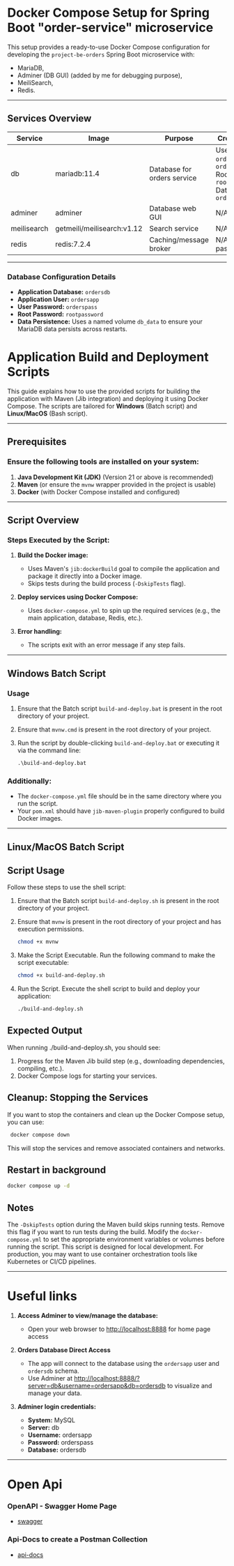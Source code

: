 # Docker Compose Setup for Spring Boot "order-service" microservice

This setup provides a ready-to-use Docker Compose configuration for developing the `project-be-orders`
Spring Boot microservice with:

* MariaDB,
* Adminer (DB GUI) (added by me for debugging purpose),
* MeiliSearch,
* Redis.

----

## Services Overview

| Service     | Image                      | Purpose                     | Credentials                                                                               | Port |
|-------------|----------------------------|-----------------------------|-------------------------------------------------------------------------------------------|------|
| db          | mariadb:11.4               | Database for orders service | User: `ordersapp` / `orderspass`<br>Root: `root` / `rootpassword`<br>Database: `ordersdb` | 3306 |
| adminer     | adminer                    | Database web GUI            | N/A                                                                                       | 8080 |
| meilisearch | getmeili/meilisearch:v1.12 | Search service              | N/A                                                                                       | 7700 |
| redis       | redis:7.2.4                | Caching/message broker      | N/A (no password)                                                                         | 6379 |

----

### Database Configuration Details

- **Application Database:** `ordersdb`
- **Application User:** `ordersapp`
- **User Password:** `orderspass`
- **Root Password:** `rootpassword`
- **Data Persistence:** Uses a named volume `db_data` to ensure your MariaDB data persists across restarts.

# Application Build and Deployment Scripts

This guide explains how to use the provided scripts for building the application with Maven (Jib integration) and
deploying it using Docker Compose. The scripts are tailored for **Windows** (Batch script) and **Linux/MacOS** (Bash
script).

---

## Prerequisites

### Ensure the following tools are installed on your system:

1. **Java Development Kit (JDK)** (Version 21 or above is recommended)
2. **Maven** (or ensure the `mvnw` wrapper provided in the project is usable)
3. **Docker** (with Docker Compose installed and configured)

---

## Script Overview

### **Steps Executed by the Script**:

1. **Build the Docker image:**
    - Uses Maven's `jib:dockerBuild` goal to compile the application and package it directly into a Docker image.
    - Skips tests during the build process (`-DskipTests` flag).

2. **Deploy services using Docker Compose:**
    - Uses `docker-compose.yml` to spin up the required services (e.g., the main application, database, Redis, etc.).

3. **Error handling:**
    - The scripts exit with an error message if any step fails.

---

## Windows Batch Script

### **Usage**

1. Ensure that the Batch script `build-and-deploy.bat` is present in the root directory of your project.
2. Ensure that `mvnw.cmd` is present in the root directory of your project.
3. Run the script by double-clicking `build-and-deploy.bat` or executing it via the command line:

   ```cmd
   .\build-and-deploy.bat
   ```

### Additionally:

- The `docker-compose.yml` file should be in the same directory where you run the script.
- Your `pom.xml` should have `jib-maven-plugin` properly configured to build Docker images.

---

## Linux/MacOS Batch Script

## Script Usage

Follow these steps to use the shell script:

1. Ensure that the Batch script `build-and-deploy.sh` is present in the root directory of your project.
2. Ensure that `mvnw` is present in the root directory of your project and has execution permissions.
   ```sh
   chmod +x mvnw
   ```
3. Make the Script Executable. Run the following command to make the script executable:

   ```sh
   chmod +x build-and-deploy.sh
   ```

4. Run the Script. Execute the shell script to build and deploy your application:

   ```sh
   ./build-and-deploy.sh
   ```

## Expected Output

When running ./build-and-deploy.sh, you should see:

1. Progress for the Maven Jib build step (e.g., downloading dependencies, compiling, etc.).
2. Docker Compose logs for starting your services.

## Cleanup: Stopping the Services

If you want to stop the containers and clean up the Docker Compose setup, you can use:

   ```sh
    docker compose down
   ```

This will stop the services and remove associated containers and networks.

## Restart in background

```sh
docker compose up -d
```

## Notes

The `-DskipTests` option during the Maven build skips running tests. Remove this flag if you want to run tests during
the build.
Modify the `docker-compose.yml` to set the appropriate environment variables or volumes before running the script.
This script is designed for local development.
For production, you may want to use container orchestration tools like Kubernetes or CI/CD pipelines.


----

# Useful links

1. **Access Adminer to view/manage the database:**
    - Open your web browser to [http://localhost:8888](http://localhost:8888) for home page access

2. **Orders Database Direct Access**
    - The app will connect to the database using the `ordersapp` user and `ordersdb` schema.
    - Use Adminer
      at [http://localhost:8888/?server=db&username=ordersapp&db=ordersdb](http://localhost:8888/?server=db&username=ordersapp&db=ordersdb)
      to visualize and manage your data.

4. **Adminer login credentials:**
    - **System:** MySQL
    - **Server:** db
    - **Username:** ordersapp
    - **Password:** orderspass
    - **Database:** ordersdb

----

# Open Api

### OpenAPI - Swagger Home Page

* [swagger](http://localhost:8080/order-service/swagger-ui/index.html)

### Api-Docs to create a Postman Collection

* [api-docs](http://localhost:8080/order-service/v3/api-docs)